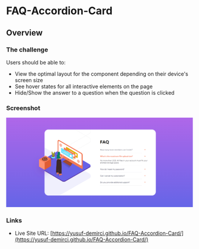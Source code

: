 # FAQ-Accordion-Card

## Overview

### The challenge

Users should be able to:

- View the optimal layout for the component depending on their device's screen size
- See hover states for all interactive elements on the page
- Hide/Show the answer to a question when the question is clicked

### Screenshot

![./screenshot.png](./images/screenshot.png)

### Links

- Live Site URL: [https://yusuf-demirci.github.io/FAQ-Accordion-Card/](https://yusuf-demirci.github.io/FAQ-Accordion-Card/)
